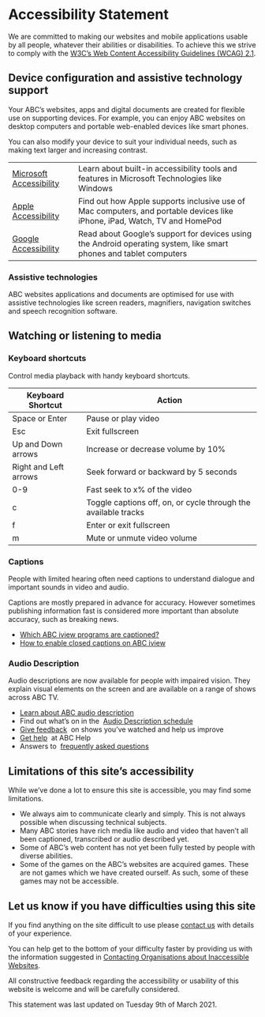 Accessibility Statement
=======================

We are committed to making our websites and mobile applications usable by all people, whatever their abilities or disabilities. To achieve this we strive to comply with the [W3C’s Web Content Accessibility Guidelines (WCAG) 2.1](https://www.w3.org/TR/WCAG21/).

Device configuration and assistive technology support
-----------------------------------------------------

Your ABC’s websites, apps and digital documents are created for flexible use on supporting devices. For example, you can enjoy ABC websites on desktop computers and portable web-enabled devices like smart phones.

You can also modify your device to suit your individual needs, such as making text larger and increasing contrast.

|     |     |
| --- | --- |
| [Microsoft Accessibility](http://www.microsoft.com/en-us/accessibility/) | Learn about built-in accessibility tools and features in Microsoft Technologies like Windows |
| [Apple Accessibility](https://www.apple.com/au/accessibility/) | Find out how Apple supports inclusive use of Mac computers, and portable devices like iPhone, iPad, Watch, TV and HomePod |
| [Google Accessibility](https://www.google.com.au/accessibility/) | Read about Google’s support for devices using the Android operating system, like smart phones and tablet computers |

### Assistive technologies

ABC websites applications and documents are optimised for use with assistive technologies like screen readers, magnifiers, navigation switches and speech recognition software.

Watching or listening to media
------------------------------

### Keyboard shortcuts

Control media playback with handy keyboard shortcuts.

| Keyboard Shortcut | Action |
| --- | --- |
| Space or Enter | Pause or play video |
| Esc | Exit fullscreen |
| Up and Down arrows | Increase or decrease volume by 10% |
| Right and Left arrows | Seek forward or backward by 5 seconds |
| 0-9 | Fast seek to x% of the video |
| c   | Toggle captions off, on, or cycle through the available tracks |
| f   | Enter or exit fullscreen |
| m   | Mute or unmute video volume |

### Captions

People with limited hearing often need captions to understand dialogue and important sounds in video and audio.

Captions are mostly prepared in advance for accuracy. However sometimes publishing information fast is considered more important than absolute accuracy, such as breaking news.

* [Which ABC iview programs are captioned?](https://iview.abc.net.au/programs/cc)
* [How to enable closed captions on ABC iview](https://iviewsupport.abc.net.au/hc/en-us/categories/360000099975-Closed-Captions-and-Accessibility)

### Audio Description

Audio descriptions are now available for people with impaired vision. They explain visual elements on the screen and are available on a range of shows across ABC TV.

* [Learn about ABC audio description](https://help.abc.net.au/hc/en-us/articles/360001977016-Audio-Description-on-ABC-TV) 
* Find out what’s on in the  [Audio Description schedule](https://www.abc.net.au/tv/audiodescription) 
* [Give feedback](http://ab.co/adfeedback)  on shows you’ve watched and help us improve
* [Get help](https://help.abc.net.au/hc/en-us/articles/360001554676-ABC-Audio-Description-services-)  at ABC Help
* Answers to  [frequently asked questions](https://help.abc.net.au/hc/en-us/articles/360001554676-ABC-Audio-Description-services-) 

Limitations of this site’s accessibility
----------------------------------------

While we’ve done a lot to ensure this site is accessible, you may find some limitations.

* We always aim to communicate clearly and simply. This is not always possible when discussing technical subjects.
* Many ABC stories have rich media like audio and video that haven’t all been captioned, transcribed or audio described yet.
* Some of ABC’s web content has not yet been fully tested by people with diverse abilities.
* Some of the games on the ABC’s websites are acquired games. These are not games which we have created ourself. As such, some of these games may not be accessible.

Let us know if you have difficulties using this site
----------------------------------------------------

If you find anything on the site difficult to use please [contact us](https://about.abc.net.au/talk-to-the-abc/) with details of your experience.

You can help get to the bottom of your difficulty faster by providing us with the information suggested in [Contacting Organisations about Inaccessible Websites](https://www.w3.org/WAI/users/inaccessible).

All constructive feedback regarding the accessibility or usability of this website is welcome and will be carefully considered.

This statement was last updated on Tuesday 9th of March 2021.